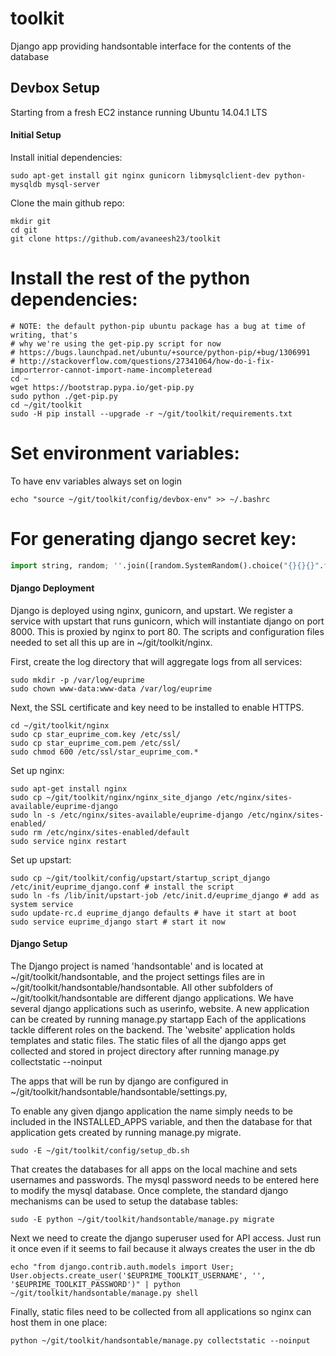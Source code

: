 # toolkit
Django app providing handsontable interface for the contents of the database

Devbox Setup
-------------

Starting from a fresh EC2 instance running Ubuntu 14.04.1 LTS

#### Initial Setup

Install initial dependencies:

```
sudo apt-get install git nginx gunicorn libmysqlclient-dev python-mysqldb mysql-server
```

Clone the main github repo:

```
mkdir git
cd git
git clone https://github.com/avaneesh23/toolkit
```


# Install the rest of the python dependencies:

```
# NOTE: the default python-pip ubuntu package has a bug at time of writing, that's
# why we're using the get-pip.py script for now
# https://bugs.launchpad.net/ubuntu/+source/python-pip/+bug/1306991
# http://stackoverflow.com/questions/27341064/how-do-i-fix-importerror-cannot-import-name-incompleteread
cd ~
wget https://bootstrap.pypa.io/get-pip.py
sudo python ./get-pip.py
cd ~/git/toolkit
sudo -H pip install --upgrade -r ~/git/toolkit/requirements.txt
```


# Set environment variables:

To have env variables always set on login

```
echo "source ~/git/toolkit/config/devbox-env" >> ~/.bashrc
```


# For generating django secret key:

```python
import string, random; ''.join([random.SystemRandom().choice("{}{}{}".format(string.ascii_letters, string.digits, string.punctuation)) for i in range(50)]).replace('\'','"')
```


#### Django Deployment

Django is deployed using nginx, gunicorn, and upstart. We register a service
with upstart that runs gunicorn, which will instantiate django on
port 8000. This is proxied by nginx to port 80. The scripts and configuration
files needed to set all this up are in ~/git/toolkit/nginx.

First, create the log directory that will aggregate logs from all services:

```
sudo mkdir -p /var/log/euprime
sudo chown www-data:www-data /var/log/euprime
```

Next, the SSL certificate and key need to be installed to enable HTTPS.

```
cd ~/git/toolkit/nginx
sudo cp star_euprime_com.key /etc/ssl/
sudo cp star_euprime_com.pem /etc/ssl/
sudo chmod 600 /etc/ssl/star_euprime_com.*
```

Set up nginx:

```
sudo apt-get install nginx
sudo cp ~/git/toolkit/nginx/nginx_site_django /etc/nginx/sites-available/euprime-django
sudo ln -s /etc/nginx/sites-available/euprime-django /etc/nginx/sites-enabled/
sudo rm /etc/nginx/sites-enabled/default
sudo service nginx restart
```

Set up upstart:

```
sudo cp ~/git/toolkit/config/upstart/startup_script_django /etc/init/euprime_django.conf # install the script
sudo ln -fs /lib/init/upstart-job /etc/init.d/euprime_django # add as system service
sudo update-rc.d euprime_django defaults # have it start at boot
sudo service euprime_django start # start it now
```


#### Django Setup

The Django project is named 'handsontable' and is located at 
~/git/toolkit/handsontable, and the project settings files are in
~/git/toolkit/handsontable/handsontable. All other subfolders of
~/git/toolkit/handsontable are different django applications.
We have several django applications such as userinfo, website.
A new application can be created by running manage.py startapp <appname>
Each of the applications tackle different roles on the backend. 
The 'website' application holds templates and static files. 
The static files of all the django apps get collected and stored 
in project directory after running manage.py collectstatic --noinput

The apps that will be run by django are configured in
~/git/toolkit/handsontable/handsontable/settings.py,

To enable any given django application the name simply needs to be included in the 
INSTALLED_APPS variable, and then the database for that application gets created 
by running manage.py migrate.

```
sudo -E ~/git/toolkit/config/setup_db.sh
```

That creates the databases for all apps on the local machine and sets usernames
and passwords. The mysql password needs to be entered here to modify the mysql
database. Once complete, the standard django mechanisms can be used to setup the
database tables:

```
sudo -E python ~/git/toolkit/handsontable/manage.py migrate
```

Next we need to create the django superuser used for API access. Just run it 
once even if it seems to fail because it always creates the user in the db

```
echo "from django.contrib.auth.models import User; User.objects.create_user('$EUPRIME_TOOLKIT_USERNAME', '', '$EUPRIME_TOOLKIT_PASSWORD')" | python ~/git/toolkit/handsontable/manage.py shell
```

Finally, static files need to be collected from all applications so nginx can
host them in one place:

```
python ~/git/toolkit/handsontable/manage.py collectstatic --noinput
```


